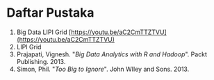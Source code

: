 # Daftar Pustaka

1. Big Data LIPI Grid [https://youtu.be/aC2CmTTZTVU](https://youtu.be/aC2CmTTZTVU)
2. LIPI Grid 
3. Prajapati, Vignesh. "_Big Data Analytics with R and Hadoop_". Packt Publishing. 2013.
4. Simon, Phil. "_Too Big to Ignore_". John WIley and Sons. 2013.




